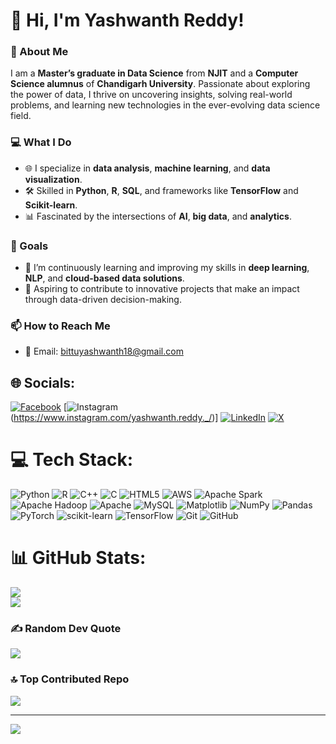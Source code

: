 # 👋 Hi, I'm Yashwanth Reddy!  

### 🌟 About Me  
I am a **Master’s graduate in Data Science** from **NJIT** and a **Computer Science alumnus** of **Chandigarh University**. Passionate about exploring the power of data, I thrive on uncovering insights, solving real-world problems, and learning new technologies in the ever-evolving data science field.  

### 💻 What I Do  
- 🌐 I specialize in **data analysis**, **machine learning**, and **data visualization**.  
- 🛠️ Skilled in **Python**, **R**, **SQL**, and frameworks like **TensorFlow** and **Scikit-learn**.  
- 📊 Fascinated by the intersections of **AI**, **big data**, and **analytics**.  

### 🎯 Goals  
- 🌱 I’m continuously learning and improving my skills in **deep learning**, **NLP**, and **cloud-based data solutions**.  
- 🚀 Aspiring to contribute to innovative projects that make an impact through data-driven decision-making.  

### 📫 How to Reach Me  
- 📧 Email: bittuyashwanth18@gmail.com  

## 🌐 Socials:
[![Facebook](https://img.shields.io/badge/Facebook-%231877F2.svg?logo=Facebook&logoColor=white)](https://facebook.com/https://www.facebook.com/yashwanthmsd2/) [![Instagram](https://img.shields.io/badge/Instagram-%23E4405F.svg?logo=Instagram&logoColor=white)(https://www.instagram.com/yashwanth.reddy._/)] [![LinkedIn](https://img.shields.io/badge/LinkedIn-%230077B5.svg?logo=linkedin&logoColor=white)](https://www.linkedin.com/in/yashwanth-reddy7/) [![X](https://img.shields.io/badge/X-black.svg?logo=X&logoColor=white)](https://x.com/bittuyash18) 

# 💻 Tech Stack:
![Python](https://img.shields.io/badge/python-3670A0?style=for-the-badge&logo=python&logoColor=ffdd54) ![R](https://img.shields.io/badge/r-%23276DC3.svg?style=for-the-badge&logo=r&logoColor=white) ![C++](https://img.shields.io/badge/c++-%2300599C.svg?style=for-the-badge&logo=c%2B%2B&logoColor=white) ![C](https://img.shields.io/badge/c-%2300599C.svg?style=for-the-badge&logo=c&logoColor=white) ![HTML5](https://img.shields.io/badge/html5-%23E34F26.svg?style=for-the-badge&logo=html5&logoColor=white) ![AWS](https://img.shields.io/badge/AWS-%23FF9900.svg?style=for-the-badge&logo=amazon-aws&logoColor=white) ![Apache Spark](https://img.shields.io/badge/Apache%20Spark-FDEE21?style=for-the-badge&logo=apachespark&logoColor=black) ![Apache Hadoop](https://img.shields.io/badge/Apache%20Hadoop-66CCFF?style=for-the-badge&logo=apachehadoop&logoColor=black) ![Apache](https://img.shields.io/badge/apache-%23D42029.svg?style=for-the-badge&logo=apache&logoColor=white) ![MySQL](https://img.shields.io/badge/mysql-4479A1.svg?style=for-the-badge&logo=mysql&logoColor=white) ![Matplotlib](https://img.shields.io/badge/Matplotlib-%23ffffff.svg?style=for-the-badge&logo=Matplotlib&logoColor=black) ![NumPy](https://img.shields.io/badge/numpy-%23013243.svg?style=for-the-badge&logo=numpy&logoColor=white) ![Pandas](https://img.shields.io/badge/pandas-%23150458.svg?style=for-the-badge&logo=pandas&logoColor=white) ![PyTorch](https://img.shields.io/badge/PyTorch-%23EE4C2C.svg?style=for-the-badge&logo=PyTorch&logoColor=white) ![scikit-learn](https://img.shields.io/badge/scikit--learn-%23F7931E.svg?style=for-the-badge&logo=scikit-learn&logoColor=white) ![TensorFlow](https://img.shields.io/badge/TensorFlow-%23FF6F00.svg?style=for-the-badge&logo=TensorFlow&logoColor=white) ![Git](https://img.shields.io/badge/git-%23F05033.svg?style=for-the-badge&logo=git&logoColor=white) ![GitHub](https://img.shields.io/badge/github-%23121011.svg?style=for-the-badge&logo=github&logoColor=white)
# 📊 GitHub Stats:
![](https://github-readme-stats.vercel.app/api?username=bittuyash1871&theme=dark&hide_border=false&include_all_commits=false&count_private=false)<br/>
![](https://github-readme-streak-stats.herokuapp.com/?user=bittuyash1871&theme=dark&hide_border=false)<br/>
### ✍️ Random Dev Quote
![](https://quotes-github-readme.vercel.app/api?type=horizontal&theme=radical)

### 🔝 Top Contributed Repo
![](https://github-contributor-stats.vercel.app/api?username=bittuyash1871&limit=5&theme=dark&combine_all_yearly_contributions=true)

---
[![](https://visitcount.itsvg.in/api?id=bittuyash1871&icon=0&color=0)](https://visitcount.itsvg.in)

<!-- Proudly created with GPRM ( https://gprm.itsvg.in ) -->

